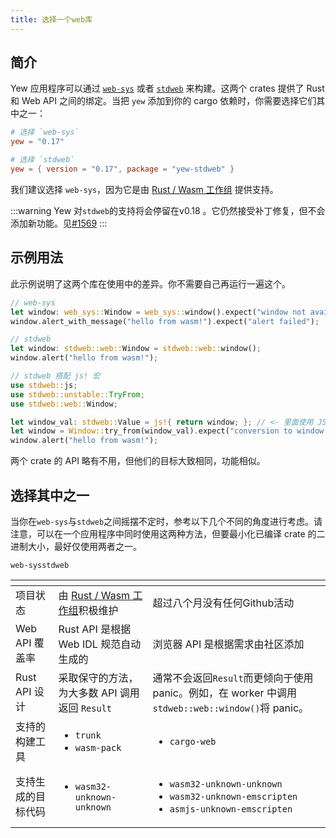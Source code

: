 ```yaml
---
title: 选择一个web库
---
```


## 简介

Yew 应用程序可以通过 [`web-sys`](https://docs.rs/web-sys) 或者 [`stdweb`](https://docs.rs/stdweb) 来构建。这两个 crates 提供了 Rust 和 Web API 之间的绑定。当把 `yew` 添加到你的 cargo 依赖时，你需要选择它们其中之一：

```toml
# 选择 `web-sys`
yew = "0.17"

# 选择 `stdweb`
yew = { version = "0.17", package = "yew-stdweb" }
```

我们建议选择 `web-sys`，因为它是由 [Rust / Wasm 工作组](https://rustwasm.github.io/) 提供支持。

:::warning 
Yew 对`stdweb`的支持将会停留在v0.18 。它仍然接受补丁修复，但不会添加新功能。见[#1569](https://github.com/yewstack/yew/issues/1569) 
:::

## 示例用法

此示例说明了这两个库在使用中的差异。你不需要自己再运行一遍这个。

```rust
// web-sys
let window: web_sys::Window = web_sys::window().expect("window not available");
window.alert_with_message("hello from wasm!").expect("alert failed");

// stdweb
let window: stdweb::web::Window = stdweb::web::window();
window.alert("hello from wasm!");

// stdweb 搭配 js! 宏
use stdweb::js;
use stdweb::unstable::TryFrom;
use stdweb::web::Window;

let window_val: stdweb::Value = js!{ return window; }; // <- 里面使用 JS 语法
let window = Window::try_from(window_val).expect("conversion to window failed");
window.alert("hello from wasm!");
```

两个 crate 的 API 略有不用，但他们的目标大致相同，功能相似。

## 选择其中之一

当你在`web-sys`与`stdweb`之间摇摆不定时，参考以下几个不同的角度进行考虑。请注意，可以在一个应用程序中同时使用这两种方法，但要最小化已编译 crate 的二进制大小，最好仅使用两者之一。

<table>
  <thead>
    <tr>
      <th style={{ textAlign: "left" }}></th></th>
      <th style={{ textAlign: "left" }}></th>
<code>web-sys</code>
      </th>
      <th style={{ textAlign: "left" }}></th>
<code>stdweb</code>
      </th>
    </tr>
  </thead>
  <tbody>
    <tr>
      <td style={{ textAlign: "left" }}>项目状态</td>
      <td style={{ textAlign: "left" }}>由 <a href="https://rustwasm.github.io/">Rust / Wasm 工作组</a>积极维护</td>
      <td style={{ textAlign: "left" }}>超过八个月没有任何Github活动</td>
    </tr>
    <tr>
      <td style={{ textAlign: "left" }}>Web API 覆盖率</td>
      <td style={{ textAlign: "left" }}>Rust API 是根据 Web IDL 规范自动生成的</td>
      <td style={{ textAlign: "left" }}>浏览器 API 是根据需求由社区添加</td>
    </tr>
    <tr>
      <td style={{ textAlign: "left" }}>Rust API 设计</td>
      <td style={{ textAlign: "left" }}>采取保守的方法，为大多数 API 调用返回 <code>Result</code>
</td>
      <td style={{ textAlign: "left" }}>通常不会返回<code>Result</code>而更倾向于使用 panic。例如，在 worker 中调用 <code>stdweb::web::window()</code>将 panic。</td>
    </tr>
    <tr>
      <td style={{ textAlign: "left" }}>支持的构建工具</td>
      <td style={{ textAlign: "left" }}>
        <p></p>
        <ul>
          <li>
<code>trunk</code>
          </li>
          <li>
<code>wasm-pack</code>
          </li>
        </ul>
      </td>
      <td style={{ textAlign: "left" }}>
        <p></p>
        <ul>
          <li>
<code>cargo-web</code>
          </li>
        </ul>
      </td>
    </tr>
    <tr>
      <td style={{ textAlign: "left" }}>支持生成的目标代码</td>
      <td style={{ textAlign: "left" }}>
        <ul>
          <li>
<code>wasm32-unknown-unknown</code>
          </li>
        </ul>
      </td>
      <td style={{ textAlign: "left" }}>
        <ul>
          <li>
<code>wasm32-unknown-unknown</code>
          </li>
          <li>
<code>wasm32-unknown-emscripten</code>
          </li>
          <li>
<code>asmjs-unknown-emscripten</code>
          </li>
        </ul>
      </td>
    </tr>
  </tbody>
</table>
